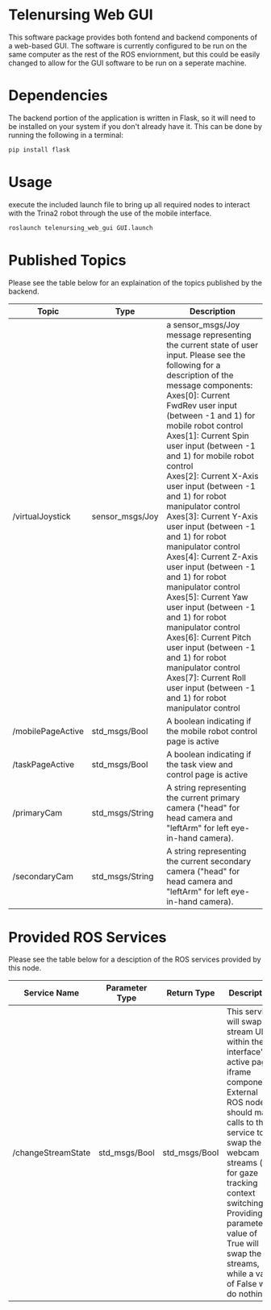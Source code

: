 # Telenursing Web GUI
This software package provides both fontend and backend components of a web-based GUI. The software is currently configured to be run on the same computer as the rest of the ROS enviornment, but this could be easily changed to allow for the GUI software to be run on a seperate machine.

# Dependencies
The backend portion of the application is written in Flask, so it will need to be installed on your system if you don't already have it. This can be done by running the following in a terminal:

```bash
pip install flask
```

# Usage
execute the included launch file to bring up all required nodes to interact with the Trina2 robot through the use of the mobile interface.

```bash
roslaunch telenursing_web_gui GUI.launch
```

# Published Topics
Please see the table below for an explaination of the topics published by the backend. 

| Topic             | Type            | Description                                                                                                                                                                                                                                                                                                                                                                                                                                                                                                                                                                                                                                                                                                                                                                                                                                          |
|-------------------|-----------------|------------------------------------------------------------------------------------------------------------------------------------------------------------------------------------------------------------------------------------------------------------------------------------------------------------------------------------------------------------------------------------------------------------------------------------------------------------------------------------------------------------------------------------------------------------------------------------------------------------------------------------------------------------------------------------------------------------------------------------------------------------------------------------------------------------------------------------------------------|
| /virtualJoystick  | sensor_msgs/Joy | a sensor\_msgs/Joy message representing the current state of user input. Please see the following for a description of the message components:<br>Axes[0]: Current FwdRev user input (between -1 and 1) for mobile robot control<br>Axes[1]: Current Spin user input (between -1 and 1) for mobile robot control<br>Axes[2]: Current X-Axis user input (between -1 and 1) for robot manipulator control<br>Axes[3]: Current Y-Axis user input (between -1 and 1) for robot manipulator control<br>Axes[4]: Current Z-Axis user input (between -1 and 1) for robot manipulator control<br>Axes[5]: Current Yaw user input (between -1 and 1) for robot manipulator control<br>Axes[6]: Current Pitch user input (between -1 and 1) for robot manipulator control<br>Axes[7]: Current Roll user input (between -1 and 1) for robot manipulator control |
| /mobilePageActive | std_msgs/Bool   | A boolean indicating if the mobile robot control page is active                                                                                                                                                                                                                                                                                                                                                                                                                                                                                                                                                                                                                                                                                                                                                                                      |
| /taskPageActive   | std_msgs/Bool   | A boolean indicating if the task view and control page is active                                                                                                                                                                                                                                                                                                                                                                                                                                                                                                                                                                                                                                                                                                                                                                                     |
| /primaryCam       | std_msgs/String | A string representing the current primary camera ("head" for head camera and "leftArm" for left eye-in-hand camera).                                                                                                                                                                                                                                                                                                                                                                                                                                                                                                                                                                                                                                                                                                                                 |
| /secondaryCam     | std_msgs/String | A string representing the current secondary camera ("head" for head camera and "leftArm" for left eye-in-hand camera).                                                                                                                                                                                                                                                                                                                                                                                                                                                                                                                                                                                                                                                                                                                               |

# Provided ROS Services

Please see the table below for a desciption of the ROS services provided by this node.

| Service Name       | Parameter Type | Return Type   | Description                                                                                                                                                                                                                                                                                                                 |
|--------------------|----------------|---------------|-----------------------------------------------------------------------------------------------------------------------------------------------------------------------------------------------------------------------------------------------------------------------------------------------------------------------------|
| /changeStreamState | std_msgs/Bool  | std_msgs/Bool | This service will swap the stream URLs within the interface's active page iframe components. External ROS nodes should make calls to this service to swap the webcam streams (i.e. for gaze tracking context switching). Providing a parameter value of True will swap the streams, while a value of False will do nothing. |
